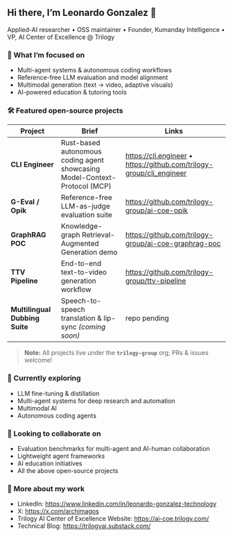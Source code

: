 ## Hi there, I’m Leonardo Gonzalez 👋  
Applied-AI researcher • OSS maintainer • Founder, Kumanday Intelligence • VP, AI Center of Excellence @ Trilogy

### 🔭 What I’m focused on
- Multi-agent systems & autonomous coding workflows  
- Reference-free LLM evaluation and model alignment  
- Multimodal generation (text → video, adaptive visuals)  
- AI-powered education & tutoring tools  

### 🛠️ Featured open-source projects  
| Project | Brief | Links |
|---------|-------|-------|
| **CLI Engineer** | Rust-based autonomous coding agent showcasing Model-Context-Protocol (MCP) | <https://cli.engineer> • <https://github.com/trilogy-group/cli_engineer> |
| **G-Eval / Opik** | Reference-free LLM-as-judge evaluation suite | <https://github.com/trilogy-group/ai-coe-opik> |
| **GraphRAG POC** | Knowledge-graph Retrieval-Augmented Generation demo | <https://github.com/trilogy-group/ai-coe-graphrag-poc> |
| **TTV Pipeline** | End-to-end text-to-video generation workflow | <https://github.com/trilogy-group/ttv-pipeline> |
| **Multilingual Dubbing Suite** | Speech-to-speech translation & lip-sync *(coming soon)* | repo pending |

> **Note:** All projects live under the **`trilogy-group`** org; PRs & issues welcome!

### 🌱 Currently exploring
- LLM fine-tuning & distillation  
- Multi-agent systems for deep research and automation
- Multimodal AI
- Autonomous coding agents

### 🤝 Looking to collaborate on
- Evaluation benchmarks for multi-agent and AI-human collaboration
- Lightweight agent frameworks  
- AI education initiatives
- All the above open-source projects

### 📝 More about my work
- LinkedIn: <https://www.linkedin.com/in/leonardo-gonzalez-technology>
- X: <https://x.com/archimagos>
- Trilogy AI Center of Excellence Website: <https://ai-coe.trilogy.com/>
- Technical Blog: <https://trilogyai.substack.com/>
